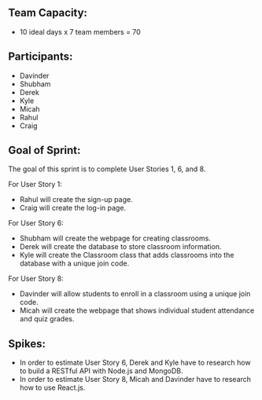 ## Team Capacity:
* 10 ideal days x 7 team members = 70

## Participants: 
* Davinder
* Shubham
* Derek
* Kyle
* Micah
* Rahul
* Craig

## Goal of Sprint: 
The goal of this sprint is to complete User Stories 1, 6, and 8.

For User Story 1:
* Rahul will create the sign-up page.
* Craig will create the log-in page.

For User Story 6:
* Shubham will create the webpage for creating classrooms.
* Derek will create the database to store classroom information.
* Kyle will create the Classroom class that adds classrooms into the database with a unique join code.

For User Story 8:
* Davinder will allow students to enroll in a classroom using a unique join code.
* Micah will create the webpage that shows individual student attendance and quiz grades.

## Spikes:
* In order to estimate User Story 6, Derek and Kyle have to research how to build a RESTful API with Node.js and MongoDB.
* In order to estimate User Story 8, Micah and Davinder have to research how to use React.js.
